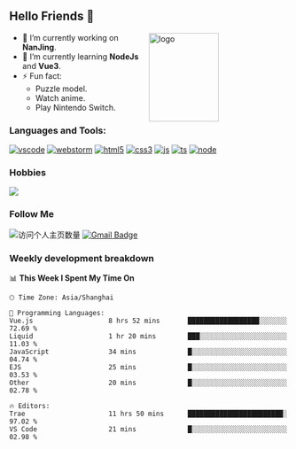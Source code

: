 ## Hello Friends 👋

<img src="https://github-readme-stats.vercel.app/api?username=Eugeniocode&show_icons=true&theme=vue" alt="logo" height="160" align="right" width="50%" />

- 🔭 I’m currently working on **NanJing**.
- 🌱 I’m currently learning **NodeJs** and **Vue3**.
- ⚡ Fun fact: 
  - Puzzle model.
  - Watch anime.
  - Play Nintendo Switch.



### Languages and Tools:

[![vscode](https://img.shields.io/badge/Visual%20Studio%20Code-blue?style=flat-square&logo=visualstudiocode&logoColor=ffffff)]()
[![webstorm](https://img.shields.io/badge/webstorm-528DD7?style=flat-square&logo=webstorm&logoColor=#ffffff)]()
[![html5](https://img.shields.io/badge/-HTML5-F16528?style=flat-square&logo=html5&logoColor=ffffff)]()
[![css3](https://img.shields.io/badge/-CSS3-3699D5?style=flat-square&logo=css3&logoColor=ffffff)]()
[![js](https://img.shields.io/badge/-Javascript-F0DA50?style=flat-square&logo=javascript&logoColor=ffffff)]()
[![ts](https://img.shields.io/badge/-Typescript-083061?style=flat-square&logo=typescript&logoColor=ffffff)]()
[![node](https://img.shields.io/badge/-Node.js-80BD00?style=flat-square&logo=nodedotjs&logoColor=ffffff)]()


### Hobbies

![](https://img.shields.io/badge/-Nintendo%20Switch-e60012?style=flat-square&logo=nintendo%20switch&logoColor=ffffff)

### Follow Me
![访问个人主页数量](https://komarev.com/ghpvc/?username=Eugeniocode&color=blue)
[![Gmail Badge](https://img.shields.io/badge/mail-eugeniocode@yeah.net-blue?style=flat&logo=Gmail&logoColor=white&link=mailto:eugeniocode@yeah.net)](mailto:eugeniocode@yeah.net)


### Weekly development breakdown
<!--START_SECTION:waka-->
📊 **This Week I Spent My Time On** 

```text
🕑︎ Time Zone: Asia/Shanghai

💬 Programming Languages: 
Vue.js                   8 hrs 52 mins       ██████████████████░░░░░░░   72.69 % 
Liquid                   1 hr 20 mins        ███░░░░░░░░░░░░░░░░░░░░░░   11.03 % 
JavaScript               34 mins             █░░░░░░░░░░░░░░░░░░░░░░░░   04.74 % 
EJS                      25 mins             █░░░░░░░░░░░░░░░░░░░░░░░░   03.53 % 
Other                    20 mins             █░░░░░░░░░░░░░░░░░░░░░░░░   02.78 % 

🔥 Editors: 
Trae                     11 hrs 50 mins      ████████████████████████░   97.02 % 
VS Code                  21 mins             █░░░░░░░░░░░░░░░░░░░░░░░░   02.98 % 
```


<!--END_SECTION:waka-->


